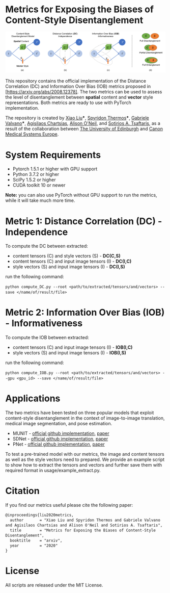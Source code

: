# Metrics for Exposing the Biases of Content-Style Disentanglement
![overview](./assets/images/overview.png)

This repository contains the official implementation of the Distance Correlation (DC) and Information Over Bias (IOB) metrics proposed in [https://arxiv.org/abs/2008.12378]. The two metrics can be used to assess the level of disentanglement between **spatial** content and **vector** style representations. Both metrics are ready to use with PyTorch implementation.

The repository is created by [Xiao Liu](https://github.com/xxxliu95)__\*__, [Spyridon Thermos](https://github.com/spthermo)__\*__, [Gabriele Valvano](https://github.com/gvalvano)__\*__, [Agisilaos Chartsias](https://github.com/agis85), [Alison O'Neil](https://www.eng.ed.ac.uk/about/people/dr-alison-oneil), and [Sotirios A. Tsaftaris](https://www.eng.ed.ac.uk/about/people/dr-sotirios-tsaftaris), as a result of the collaboration between [The University of Edinburgh](https://www.eng.ed.ac.uk/) and [Canon Medical Systems Europe](https://eu.medical.canon/).

# System Requirements
* Pytorch 1.5.1 or higher with GPU support
* Python 3.7.2 or higher
* SciPy 1.5.2 or higher
* CUDA toolkit 10 or newer

**Note:** you can also use PyTorch without GPU support to run the metrics, while it will take much more time. 

# Metric 1: Distance Correlation (DC) - Independence

To compute the DC between extracted:

* content tensors (C) and style vectors (S) - **DC(C,S)**
* content tensors (C) and input image tensors (I) - **DC(I,C)**
* style vectors (S) and input image tensors (I) - **DC(I,S)**

run the following command:

```python compute_DC.py --root <path/to/extracted/tensors/and/vectors> --save </name/of/result/file>```

# Metric 2: Information Over Bias (IOB) - Informativeness

To compute the IOB between extracted:

* content tensors (C) and input image tensors (I) - **IOB(I,C)**
* style vectors (S) and input image tensors (I) - **IOB(I,S)**

run the following command:

```python compute_IOB.py --root <path/to/extracted/tensors/and/vectors> --gpu <gpu_id> --save </name/of/result/file> ```


# Applications
The two metrics have been tested on three popular models that exploit content-style disentanglement in the context of image-to-image translation, medical image segmentation, and pose estimation.

* MUNIT - [official github implementation](https://github.com/NVlabs/MUNIT), [paper](https://openaccess.thecvf.com/content_ECCV_2018/papers/Xun_Huang_Multimodal_Unsupervised_Image-to-image_ECCV_2018_paper.pdf)
* SDNet - [official github implementation](https://github.com/agis85/anatomy_modality_decomposition), [paper](https://arxiv.org/pdf/1903.09467.pdf)
* PNet  - [official github implementation](https://github.com/CompVis/unsupervised-disentangling), [paper](https://openaccess.thecvf.com/content_CVPR_2019/papers/Lorenz_Unsupervised_Part-Based_Disentangling_of_Object_Shape_and_Appearance_CVPR_2019_paper.pdf)

To test a pre-trained model with our metrics, the image and content tensors as well as the style vectors need to prepared. We provide an example script to show how to extract the tensors and vectors and further save them with required format in usage/example_extract.py.

# Citation
If you find our metrics useful please cite the following paper:
```
@inproceedings{liu2020metrics,
  author       = "Xiao Liu and Spyridon Thermos and Gabriele Valvano and Agisilaos Chartsias and Alison O'Neil and Sotirios A. Tsaftaris",
  title        = "Metrics for Exposing the Biases of Content-Style Disentanglement",
  booktitle    = "arxiv",
  year         = "2020"
}
```

# License
All scripts are released under the MIT License.
